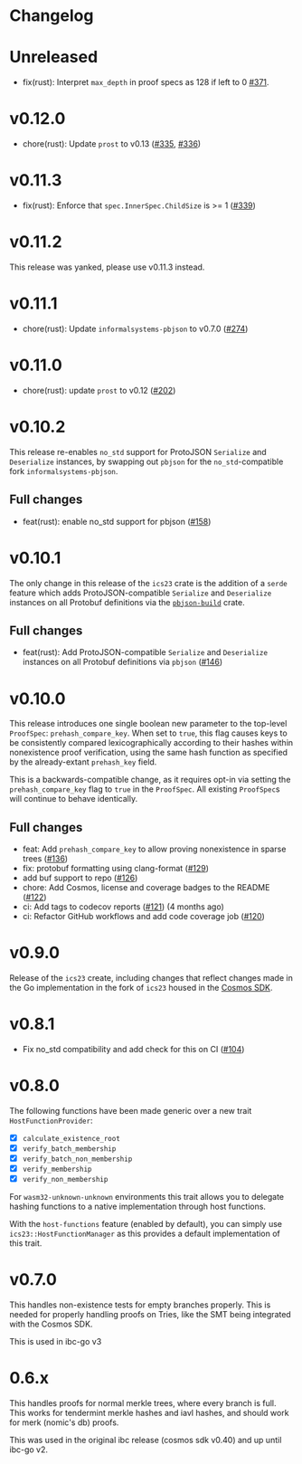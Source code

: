 # Changelog

# Unreleased

- fix(rust): Interpret `max_depth` in proof specs as 128 if left to 0 [#371](https://github.com/cosmos/ics23/pull/371).

# v0.12.0

- chore(rust): Update `prost` to v0.13 ([#335](https://github.com/cosmos/ics23/pull/335), [#336](https://github.com/cosmos/ics23/pull/336))

# v0.11.3

- fix(rust): Enforce that `spec.InnerSpec.ChildSize` is >= 1  ([#339](https://github.com/cosmos/ics23/pull/339))

# v0.11.2

This release was yanked, please use v0.11.3 instead.

# v0.11.1

- chore(rust): Update `informalsystems-pbjson` to v0.7.0 ([#274](https://github.com/cosmos/ics23/pull/274))

# v0.11.0

- chore(rust): update `prost` to v0.12 ([#202](https://github.com/cosmos/ics23/pull/202))

# v0.10.2

This release re-enables `no_std` support for ProtoJSON `Serialize` and `Deserialize` instances,
by swapping out `pbjson` for the `no_std`-compatible fork `informalsystems-pbjson`.

## Full changes

- feat(rust): enable no_std support for pbjson ([#158](https://github.com/cosmos/ics23/pull/146))

# v0.10.1

The only change in this release of the `ics23` crate is the addition of a `serde` feature
which adds ProtoJSON-compatible `Serialize` and `Deserialize` instances on all Protobuf definitions via
the [`pbjson-build`](https://docs.rs/pbjson-build/latest/pbjson_build/) crate.

## Full changes

- feat(rust): Add ProtoJSON-compatible `Serialize` and `Deserialize` instances on all Protobuf definitions via `pbjson` ([#146](https://github.com/cosmos/ics23/pull/146))

# v0.10.0

This release introduces one single boolean new parameter to the top-level `ProofSpec`: `prehash_compare_key`.
When set to `true`, this flag causes keys to be consistently compared lexicographically according to their hashes
within nonexistence proof verification, using the same hash function as specified by the already-extant `prehash_key` field.

This is a backwards-compatible change, as it requires opt-in via setting the `prehash_compare_key` flag to `true` in the `ProofSpec`.
All existing `ProofSpec`s will continue to behave identically.

## Full changes

- feat: Add `prehash_compare_key` to allow proving nonexistence in sparse trees ([#136](https://github.com/cosmos/ics23/pull/136))
- fix: protobuf formatting using clang-format ([#129](https://github.com/cosmos/ics23/pull/129))
- add buf support to repo ([#126](https://github.com/cosmos/ics23/pull/126))
- chore: Add Cosmos, license and coverage badges to the README ([#122](https://github.com/cosmos/ics23/pull/122))
- ci: Add tags to codecov reports ([#121](https://github.com/cosmos/ics23/pull/121)) (4 months ago)
- ci: Refactor GitHub workflows and add code coverage job ([#120](https://github.com/cosmos/ics23/pull/120))

# v0.9.0

Release of the `ics23` create, including changes that reflect changes made in the Go implementation in the fork of `ics23` housed in the [Cosmos SDK](http://github.com/cosmos/cosmos-sdk).

# v0.8.1

- Fix no\_std compatibility and add check for this on CI ([#104](https://github.com/confio/ics23/pull/104))

# v0.8.0

The following functions have been made generic over a new trait `HostFunctionProvider`:

- [x] `calculate_existence_root`
- [x] `verify_batch_membership`
- [x] `verify_batch_non_membership`
- [x] `verify_membership`
- [x] `verify_non_membership`

For `wasm32-unknown-unknown` environments this trait allows you to delegate hashing functions to a native implementation  through host functions.

With the `host-functions` feature (enabled by default), you can simply use `ics23::HostFunctionManager` as this provides a default implementation of this trait.

# v0.7.0

This handles non-existence tests for empty branches properly. This
is needed for properly handling proofs on Tries, like the SMT being
integrated with the Cosmos SDK.

This is used in ibc-go v3

# 0.6.x

This handles proofs for normal merkle trees, where every branch is full.
This works for tendermint merkle hashes and iavl hashes, and should work
for merk (nomic's db) proofs.

This was used in the original ibc release (cosmos sdk v0.40) and up until
ibc-go v2.
